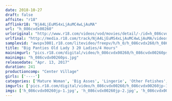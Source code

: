 ```yaml
---
date: 2018-10-27
draft: false
affsite: "r18"
afflinkr18: "NjA4LjEuMS4xLjAuMC4wLjAuMA"
url: "h_086cvdx00260"
urloriginal: "http://www.r18.com/videos/vod/movies/detail/-/id=h_086cvdx00260"
urlfinal: "http://media.r18.com/track/NjA4LjEuMS4xLjAuMC4wLjAuMA/videos/vod/movies/detail/-/id=h_086cvdx00260"
samplevid: "awspv3001.r18.com/litevideo/freepv/h/h_0/h_086cvdx260/h_086cvdx260_dmb_w.mp4"
title: "Big Panties Old Lady 3 20 Ladies/4 Hours"
mainimgurl: "pics.r18.com/digital/video/h_086cvdx00260/h_086cvdx00260ps.jpg"
mainimgs: "h_086cvdx00260ps.jpg"
releasedate: "Apr. 13, 2017"
duration: 241
productioncomp: "Center Village"
girls: ['----']
categories: ['Mature Woman', 'Big Asses', 'Lingerie', 'Other Fetishes', 'Over 4 Hours', 'Hi-Def']
imgurls: ['pics.r18.com/digital/video/h_086cvdx00260/h_086cvdx00260jp-1.jpg', 'pics.r18.com/digital/video/h_086cvdx00260/h_086cvdx00260jp-2.jpg', 'pics.r18.com/digital/video/h_086cvdx00260/h_086cvdx00260jp-3.jpg', 'pics.r18.com/digital/video/h_086cvdx00260/h_086cvdx00260jp-4.jpg', 'pics.r18.com/digital/video/h_086cvdx00260/h_086cvdx00260jp-5.jpg', 'pics.r18.com/digital/video/h_086cvdx00260/h_086cvdx00260jp-6.jpg', 'pics.r18.com/digital/video/h_086cvdx00260/h_086cvdx00260jp-7.jpg', 'pics.r18.com/digital/video/h_086cvdx00260/h_086cvdx00260jp-8.jpg', 'pics.r18.com/digital/video/h_086cvdx00260/h_086cvdx00260jp-9.jpg', 'pics.r18.com/digital/video/h_086cvdx00260/h_086cvdx00260jp-10.jpg', 'pics.r18.com/digital/video/h_086cvdx00260/h_086cvdx00260jp-11.jpg', 'pics.r18.com/digital/video/h_086cvdx00260/h_086cvdx00260jp-12.jpg', 'pics.r18.com/digital/video/h_086cvdx00260/h_086cvdx00260jp-13.jpg', 'pics.r18.com/digital/video/h_086cvdx00260/h_086cvdx00260jp-14.jpg', 'pics.r18.com/digital/video/h_086cvdx00260/h_086cvdx00260jp-15.jpg', 'pics.r18.com/digital/video/h_086cvdx00260/h_086cvdx00260jp-16.jpg', 'pics.r18.com/digital/video/h_086cvdx00260/h_086cvdx00260jp-17.jpg', 'pics.r18.com/digital/video/h_086cvdx00260/h_086cvdx00260jp-18.jpg', 'pics.r18.com/digital/video/h_086cvdx00260/h_086cvdx00260jp-19.jpg', 'pics.r18.com/digital/video/h_086cvdx00260/h_086cvdx00260jp-20.jpg']
imgs: ['h_086cvdx00260jp-1.jpg', 'h_086cvdx00260jp-2.jpg', 'h_086cvdx00260jp-3.jpg', 'h_086cvdx00260jp-4.jpg', 'h_086cvdx00260jp-5.jpg', 'h_086cvdx00260jp-6.jpg', 'h_086cvdx00260jp-7.jpg', 'h_086cvdx00260jp-8.jpg', 'h_086cvdx00260jp-9.jpg', 'h_086cvdx00260jp-10.jpg', 'h_086cvdx00260jp-11.jpg', 'h_086cvdx00260jp-12.jpg', 'h_086cvdx00260jp-13.jpg', 'h_086cvdx00260jp-14.jpg', 'h_086cvdx00260jp-15.jpg', 'h_086cvdx00260jp-16.jpg', 'h_086cvdx00260jp-17.jpg', 'h_086cvdx00260jp-18.jpg', 'h_086cvdx00260jp-19.jpg', 'h_086cvdx00260jp-20.jpg']
---
```

